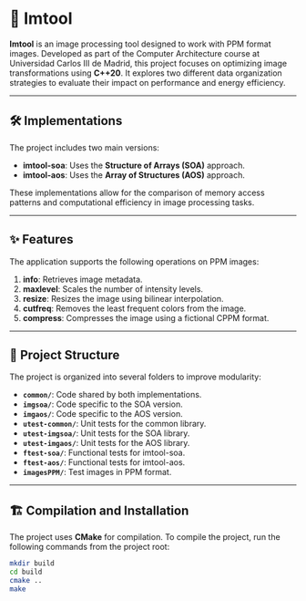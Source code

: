 # 📸 Imtool

**Imtool** is an image processing tool designed to work with PPM format images. Developed as part of the Computer Architecture course at Universidad Carlos III de Madrid, this project focuses on optimizing image transformations using **C++20**. It explores two different data organization strategies to evaluate their impact on performance and energy efficiency.

---

## 🛠️ Implementations

The project includes two main versions:

- **imtool-soa**: Uses the **Structure of Arrays (SOA)** approach.
- **imtool-aos**: Uses the **Array of Structures (AOS)** approach.

These implementations allow for the comparison of memory access patterns and computational efficiency in image processing tasks.

---

## ✨ Features

The application supports the following operations on PPM images:

1. **info**: Retrieves image metadata.
2. **maxlevel**: Scales the number of intensity levels.
3. **resize**: Resizes the image using bilinear interpolation.
4. **cutfreq**: Removes the least frequent colors from the image.
5. **compress**: Compresses the image using a fictional CPPM format.

---

## 📂 Project Structure

The project is organized into several folders to improve modularity:

- **`common/`**: Code shared by both implementations.
- **`imgsoa/`**: Code specific to the SOA version.
- **`imgaos/`**: Code specific to the AOS version.
- **`utest-common/`**: Unit tests for the common library.
- **`utest-imgsoa/`**: Unit tests for the SOA library.
- **`utest-imgaos/`**: Unit tests for the AOS library.
- **`ftest-soa/`**: Functional tests for imtool-soa.
- **`ftest-aos/`**: Functional tests for imtool-aos.
- **`imagesPPM/`**: Test images in PPM format.

---

## 🏗️ Compilation and Installation

The project uses **CMake** for compilation. To compile the project, run the following commands from the project root:

```bash
mkdir build
cd build
cmake ..
make
